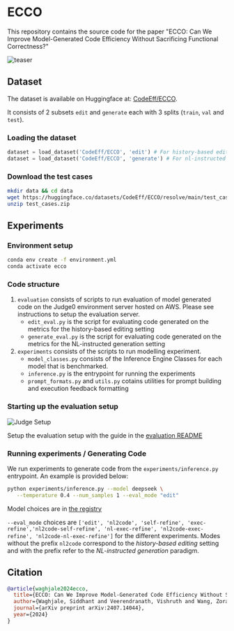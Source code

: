 # ECCO

This repository contains the source code for the paper "ECCO: Can We Improve Model-Generated Code Efficiency Without Sacrificing Functional Correctness?"

![teaser](https://github.com/user-attachments/assets/44659b06-3676-4deb-affb-2ec5f02787f6)

## Dataset
The dataset is available on Huggingface at: [CodeEff/ECCO](https://huggingface.co/datasets/CodeEff/ECCO).

It consists of 2 subsets `edit` and `generate` each with 3 splits (`train`, `val` and `test`).

### Loading the dataset 
```python
dataset = load_dataset('CodeEff/ECCO', 'edit') # For history-based editing setting
dataset = load_dataset('CodeEff/ECCO', 'generate') # For nl-instructed generation setting
```

### Download the test cases 
```sh
mkdir data && cd data
wget https://huggingface.co/datasets/CodeEff/ECCO/resolve/main/test_cases.zip
unzip test_cases.zip
```

## Experiments

### Environment setup
```bash 
conda env create -f environment.yml
conda activate ecco
```

### Code structure 
1. `evaluation` consists of scripts to run evaluation of model generated code on the Judge0 environment server hosted on AWS. Please see instructions to setup the evaluation server.
   - `edit_eval.py` is the script for evaluating code generated on the metrics for the history-based editing setting
   - `generate_eval.py` is the script for evaluating code generated on the metrics for the NL-instructed generation setting
2. `experiments` consists of the scripts to run modelling experiment. 
   - `model_classes.py` consists of the Inference Engine Classes for each model that is benchmarked.
   - `inference.py` is the entrypoint for running the experiments
   - `prompt_formats.py` and `utils.py` cotains utilities for prompt building and execution feedback formatting

### Starting up the evaluation setup 

![Judge Setup](https://github.com/user-attachments/assets/b3875151-336d-446f-961f-352e0d34ed6a)

Setup the evaluation setup with the guide in the [evaluation README](./evaluation/README.md)

### Running experiments / Generating Code
We run experiments to generate code from the `experiments/inference.py` entrypoint. An example is provided below:
```sh
python experiments/inference.py --model deepseek \
   --temperature 0.4 --num_samples 1 --eval_mode "edit" 
```

Model choices are in [the registry](https://github.com/CodeEff/ECCO/blob/80df5bb9c3145b8d673732fa13c50d9259e5d079/experiments/inference.py#L23)

`--eval_mode` choices are `['edit', 'nl2code', 'self-refine', 'exec-refine','nl2code-self-refine', 'nl-exec-refine', 'nl2code-exec-refine', 'nl2code-nl-exec-refine']` for the different experiments. Modes without the prefix `nl2code` correspond to the *history-based editing* setting and with the prefix refer to the *NL-instructed generation* paradigm.

## Citation 
```bib
@article{waghjale2024ecco,
  title={ECCO: Can We Improve Model-Generated Code Efficiency Without Sacrificing Functional Correctness?},
  author={Waghjale, Siddhant and Veerendranath, Vishruth and Wang, Zora Zhiruo and Fried, Daniel},
  journal={arXiv preprint arXiv:2407.14044},
  year={2024}
}
```
